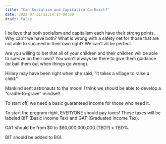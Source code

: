 ```yaml
---
title: "Can Socialism and Capitalism Co-Exist?"
date: 2022-07-31T12:14:17-04:00
draft: false
---
```


I believe that both socialism and capitalism each have their strong points. Why can't we have both? What is wrong with a safety net for those that are not able to succeed in their own right? We can't all be perfect.

Are you willing to bet that all of your children and their children will be able to survive on their own? You won't always be there to give them guidance (or bail them out when things go wrong).

Hillary may have been right when she said, "It takes a village to raise a child."

Mankind sent astronauts to the moon! I think we should be able to develop a "cradle-to-grave" mindset!

To start off, we need a basic guaranteed income for those who need it.

To start the program right, EVERYONE should pay taxes! These taxes will be labeled BIT (Basic Income Tax) and GAT (Graduated Income Tax).

GAT should be from $0 to $60,000,000,000 (TBD?) x TBD%.

BIT should be added to BGI.